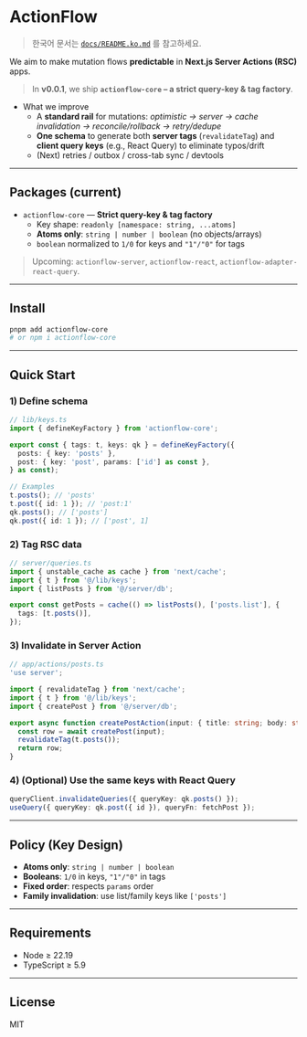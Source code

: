 # ActionFlow

> 한국어 문서는 [`docs/README.ko.md`](docs/README.ko.md) 를 참고하세요.

We aim to make mutation flows **predictable** in **Next.js Server Actions (RSC)** apps.

> In **v0.0.1**, we ship **`actionflow-core` – a strict query-key & tag factory**.

- What we improve
  - A **standard rail** for mutations: _optimistic → server → cache invalidation → reconcile/rollback → retry/dedupe_
  - **One schema** to generate both **server tags** (`revalidateTag`) and **client query keys** (e.g., React Query) to eliminate typos/drift
  - (Next) retries / outbox / cross-tab sync / devtools

---

## Packages (current)

- `actionflow-core` — **Strict query-key & tag factory**
  - Key shape: `readonly [namespace: string, ...atoms]`
  - **Atoms only**: `string | number | boolean` (no objects/arrays)
  - `boolean` normalized to `1/0` for keys and `"1"/"0"` for tags

> Upcoming: `actionflow-server`, `actionflow-react`, `actionflow-adapter-react-query`.

---

## Install

```bash
pnpm add actionflow-core
# or npm i actionflow-core
```

---

## Quick Start

### 1) Define schema

```ts
// lib/keys.ts
import { defineKeyFactory } from 'actionflow-core';

export const { tags: t, keys: qk } = defineKeyFactory({
  posts: { key: 'posts' },
  post: { key: 'post', params: ['id'] as const },
} as const);

// Examples
t.posts(); // 'posts'
t.post({ id: 1 }); // 'post:1'
qk.posts(); // ['posts']
qk.post({ id: 1 }); // ['post', 1]
```

### 2) Tag RSC data

```ts
// server/queries.ts
import { unstable_cache as cache } from 'next/cache';
import { t } from '@/lib/keys';
import { listPosts } from '@/server/db';

export const getPosts = cache(() => listPosts(), ['posts.list'], {
  tags: [t.posts()],
});
```

### 3) Invalidate in Server Action

```ts
// app/actions/posts.ts
'use server';

import { revalidateTag } from 'next/cache';
import { t } from '@/lib/keys';
import { createPost } from '@/server/db';

export async function createPostAction(input: { title: string; body: string }) {
  const row = await createPost(input);
  revalidateTag(t.posts());
  return row;
}
```

### 4) (Optional) Use the same keys with React Query

```ts
queryClient.invalidateQueries({ queryKey: qk.posts() });
useQuery({ queryKey: qk.post({ id }), queryFn: fetchPost });
```

---

## Policy (Key Design)

- **Atoms only**: `string | number | boolean`
- **Booleans**: `1/0` in keys, `"1"/"0"` in tags
- **Fixed order**: respects `params` order
- **Family invalidation**: use list/family keys like `['posts']`

---

## Requirements

- Node ≥ 22.19
- TypeScript ≥ 5.9

---

## License

MIT
